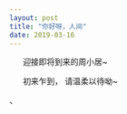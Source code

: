 ```yaml
---
layout: post
title: "你好呀，人间"
date: 2019-03-16
---
```


&#160;&#160;&#160;&#160;&#160;&#160;迎接即将到来的周小居~

&#160;&#160;&#160;&#160;&#160;&#160;初来乍到， 请温柔以待呦~

、